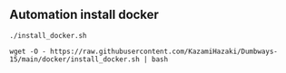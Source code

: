 ## Automation install docker

```shell
./install_docker.sh
```

```shell
wget -O - https://raw.githubusercontent.com/KazamiHazaki/Dumbways-15/main/docker/install_docker.sh | bash
```
